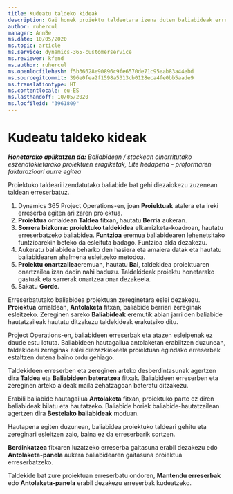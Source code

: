 ```yaml
---
title: Kudeatu taldeko kideak
description: Gai honek proiektu taldeetara izena duten baliabideak erreserbatzeko eta hauek zereginetara esleitzeko informazioa eskaintzen du .
author: ruhercul
manager: AnnBe
ms.date: 10/05/2020
ms.topic: article
ms.service: dynamics-365-customerservice
ms.reviewer: kfend
ms.author: ruhercul
ms.openlocfilehash: f5b36628e90896c9fe6570de71c95eab83a44ebd
ms.sourcegitcommit: 396e0fea2f1598a5313cb0128eca4fe0bb5aade9
ms.translationtype: HT
ms.contentlocale: eu-ES
ms.lasthandoff: 10/05/2020
ms.locfileid: "3961809"
---
```

# <a name="maintain-team-members"></a>Kudeatu taldeko kideak

_**Honetarako aplikatzen da:** Baliabideen / stockean oinarritutako eszenatokietarako proiektuen eragiketak, Lite hedapena - proformaren fakturazioari aurre egitea_

Proiektuko taldeari izendatutako baliabide bat gehi diezaiokezu zuzenean taldean erreserbatuz.

1. Dynamics 365 Project Operations-en, joan **Proiektuak** atalera eta ireki erreserba egiten ari zaren proiektua.
2. **Proiektua** orrialdean **Taldea** fitxan, hautatu **Berria** aukeran. 
3. **Sorrera bizkorra: proiektuko taldekidea** elkarrizketa-koadroan, hautatu erreserbatzeko baliabidea. **Funtzioa** eremua baliabidearen lehenetsitako funtzioarekin beteko da esleituta badago. Funtzioa alda dezakezu. 
4. Aukeratu baliabidea beharko den hasiera eta amaiera datak eta hautatu baliabidearen ahalmena esleitzeko metodoa. 
5. **Proiektu onartzailea**eremuan, hautatu **Bai**, taldekidea proiektuaren onartzailea izan dadin nahi baduzu. Taldekideak proiektu honetarako gastuak eta sarrerak onartzea onar dezakeela. 
6. Sakatu **Gorde**.

Erreserbatutako baliabidea proiektuan zereginetara eslei dezakezu. **Proiektua** orrialdean, **Antolaketa** fitxan, baliabide berriari zereginak esleitzeko. Zereginen sareko **Baliabideak** eremutik abian jarri den baliabide hautatzaileak hautatu ditzakezu taldekideak erakutsiko ditu.


Project Operations-en, baliabideen erreserbak eta atazen esleipenak ez daude estu lotuta. Baliabideen hautagailua antolaketan erabiltzen duzunean, taldekideei zereginak eslei diezazkiekeela proiektuan egindako erreserbek estaltzen dutena baino ordu gehiago.

Taldekideen erreserben eta zereginen arteko desberdintasunak agertzen dira **Taldea** eta **Baliabideen bateratzea** fitxak. Baliabideen erreserben eta zereginen arteko aldeak maila zehatzagoan bateratu ditzakezu.

Erabili baliabide hautagailua **Antolaketa** fitxan, proiektuko parte ez diren baliabideak bilatu eta hautatzeko. Baliabide horiek baliabide-hautatzailean agertzen dira **Bestelako baliabideak** moduan.

Hautapena egiten duzunean, baliabidea proiektuko taldeari gehitu eta zereginari esleitzen zaio, baina ez da erreserbarik sortzen.

**Berdinkatzea** fitxaren luzatzeko erreserba gaitasuna erabil dezakezu edo **Antolaketa-panela** aukera baliabidearen gaitasuna proiektua erreserbatzeko.

Taldekide bat zure proiektuan erreserbatu ondoren, **Mantendu erreserbak** edo **Antolaketa-panela** erabil dezakezu erreserbak kudeatzeko.
